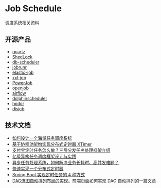 # Job Schedule

调度系统相关资料

## 开源产品

- [quartz](https://github.com/quartz-scheduler/quartz)
- [ShedLock](https://github.com/lukas-krecan/ShedLock)
- [db-scheduler](https://github.com/kagkarlsson/db-scheduler)
- [jobrunr](https://github.com/jobrunr/jobrunr)
- [elastic-job](https://github.com/apache/shardingsphere-elasticjob)
- [xxl-job](https://github.com/xuxueli/xxl-job)
- [PowerJob](https://github.com/PowerJob/PowerJob)
- [openjob](https://github.com/open-job/openjob)
- [airflow](https://github.com/apache/airflow)
- [dolphinscheduler](https://github.com/apache/dolphinscheduler)
- [hodor](https://github.com/dromara/hodor)
- [disjob](https://github.com/dromara/disjob)

## 技术文档

- [如何设计一个海量任务调度系统](https://mp.weixin.qq.com/s/hv3tTOAdD-SiCq2owCdxZQ)
- [基于协程池架构实现分布式定时器 XTimer](https://mp.weixin.qq.com/s/gfiAm4NrcY_PaRNrQ1P2vw)
- [支付宝定时任务怎么做？三层分发任务处理框架介绍](https://mp.weixin.qq.com/s/6zY3ZtilM1jA5gMPMDRQyA)
- [亿级异构任务调度框架设计与实践](https://mp.weixin.qq.com/s/9WIZIf-7yApfCZSMuD9CWQ)
- [异步任务处理系统，如何解决业务长耗时、高并发难题？](https://mp.weixin.qq.com/s/Bwj8V6kFWfXwGiKS-E2pHA)
- [快速实现一个分布式定时器](https://mp.weixin.qq.com/s/ggPftQm2ewGOJwlRDQGgDQ)
- [Spring Boot 实现定时任务的 4 种方式](https://mp.weixin.qq.com/s/iWK70k1KgHLKG9cvIlELbg)
- [DAG流图自动排列布局的实现](https://mp.weixin.qq.com/s/tsmNFpABJAxAItVzPqluWw)。前端页面如何实现 DAG 自动排列的一篇文章
